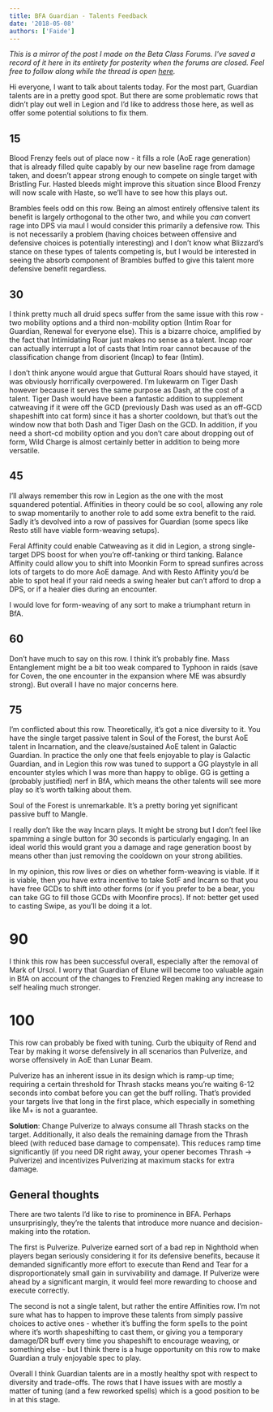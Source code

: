 ```yaml
---
title: BFA Guardian - Talents Feedback
date: '2018-05-08'
authors: ['Faide']
---
```


*This is a mirror of the post I made on the Beta Class Forums. I've saved a record of it here in its entirety for posterity when the forums are closed. Feel free to follow along while the thread is open [here](https://us.battle.net/forums/en/wow/topic/2076389637).*

Hi everyone, I want to talk about talents today. For the most part, Guardian talents are in a pretty good spot. But there are some problematic rows that didn’t play out well in Legion and I’d like to address those here, as well as offer some potential solutions to fix them.

## 15

Blood Frenzy feels out of place now - it fills a role (AoE rage generation) that is already filled quite capably by our new baseline rage from damage taken, and doesn’t appear strong enough to compete on single target with Bristling Fur.  Hasted bleeds might improve this situation since Blood Frenzy will now scale with Haste, so we’ll have to see how this plays out.

Brambles feels odd on this row. Being an almost entirely offensive talent its benefit is largely orthogonal to the other two, and while you *can* convert rage into DPS via maul I would consider this primarily a defensive row. This is not necessarily a problem (having choices between offensive and defensive choices is potentially interesting) and I don’t know what Blizzard’s stance on these types of talents competing is, but I would be interested in seeing the absorb component of Brambles buffed to give this talent more defensive benefit regardless.

## 30
I think pretty much all druid specs suffer from the same issue with this row - two mobility options and a third non-mobility option (Intim Roar for Guardian, Renewal for everyone else). This is a bizarre choice, amplified by the fact that Intimidating Roar just makes no sense as a talent. Incap roar can actually interrupt a lot of casts that Intim roar cannot because of the classification change from disorient (Incap) to fear (Intim).

I don’t think anyone would argue that Guttural Roars should have stayed, it was obviously horrifically overpowered. I’m lukewarm on Tiger Dash however because it serves the same purpose as Dash, at the cost of a talent. Tiger Dash would have been a fantastic addition to supplement catweaving if it were off the GCD (previously Dash was used as an off-GCD shapeshift into cat form) since it has a shorter cooldown, but that’s out the window now that both Dash and Tiger Dash on the GCD. In addition, if you need a short-cd mobility option and you don’t care about dropping out of form, Wild Charge is almost certainly better in addition to being more versatile.

## 45
I’ll always remember this row in Legion as the one with the most squandered potential.  Affinities in theory could be so cool, allowing any role to swap momentarily to another role to add some extra benefit to the raid. Sadly it’s devolved into a row of passives for Guardian (some specs like Resto still have viable form-weaving setups).

Feral Affinity could enable Catweaving as it did in Legion, a strong single-target DPS boost for when you’re off-tanking or third tanking. Balance Affinity could allow you to shift into Moonkin Form to spread sunfires across lots of targets to do more AoE damage. And with Resto Affinity you’d be able to spot heal if your raid needs a swing healer but can’t afford to drop a DPS, or if a healer dies during an encounter.

I would love for form-weaving of any sort to make a triumphant return in BfA.

## 60
Don’t have much to say on this row. I think it’s probably fine. Mass Entanglement might be a bit too weak compared to Typhoon in raids (save for Coven, the one encounter in the expansion where ME was absurdly strong). But overall I have no major concerns here.

## 75
I’m conflicted about this row. Theoretically, it’s got a nice diversity to it. You have the single target passive talent in Soul of the Forest, the burst AoE talent in Incarnation, and the cleave/sustained AoE talent in Galactic Guardian. In practice the only one that feels enjoyable to play is Galactic Guardian, and in Legion this row was tuned to support a GG playstyle in all encounter styles which I was more than happy to oblige. GG is getting a (probably justified) nerf in BfA, which means the other talents will see more play so it’s worth talking about them.

Soul of the Forest is unremarkable. It’s a pretty boring yet significant passive buff to Mangle.

I really don’t like the way Incarn plays. It might be strong but I don’t feel like spamming a single button for 30 seconds is particularly engaging. In an ideal world this would grant you a damage and rage generation boost by means other than just removing the cooldown on your strong abilities.

In my opinion, this row lives or dies on whether form-weaving is viable. If it is viable, then you have extra incentive to take SotF and Incarn so that you have free GCDs to shift into other forms (or if you prefer to be a bear, you can take GG to fill those GCDs with Moonfire procs). If not: better get used to casting Swipe, as you’ll be doing it a lot.

# 90
I think this row has been successful overall, especially after the removal of Mark of Ursol. I worry that Guardian of Elune will become too valuable again in BfA on account of the changes to Frenzied Regen making any increase to self healing much stronger.

# 100
This row can probably be fixed with tuning. Curb the ubiquity of Rend and Tear by making it worse defensively in all scenarios than Pulverize, and worse offensively in AoE than Lunar Beam.

Pulverize has an inherent issue in its design which is ramp-up time; requiring a certain threshold for Thrash stacks means you’re waiting 6-12 seconds into combat before you can get the buff rolling. That’s provided your targets live that long in the first place, which especially in something like M+ is not a guarantee.

**Solution**: Change Pulverize to always consume all Thrash stacks on the target. Additionally, it also deals the remaining damage from the Thrash bleed (with reduced base damage to compensate). This reduces ramp time significantly (if you need DR right away, your opener becomes Thrash -> Pulverize) and incentivizes Pulverizing at maximum stacks for extra damage.

## General thoughts
There are two talents I’d like to rise to prominence in BFA. Perhaps unsurprisingly, they’re the talents that introduce more nuance and decision-making into the rotation.

The first is Pulverize. Pulverize earned sort of a bad rep in Nighthold when players began seriously considering it for its defensive benefits, because it demanded significantly more effort to execute than Rend and Tear for a disproportionately small gain in survivability and damage. If Pulverize were ahead by a significant margin, it would feel more rewarding to choose and execute correctly.

The second is not a single talent, but rather the entire Affinities row. I’m not sure what has to happen to improve these talents from simply passive choices to active ones - whether it’s buffing the form spells to the point where it’s worth shapeshifting to cast them, or giving you a temporary damage/DR buff every time you shapeshift to encourage weaving, or something else - but I think there is a huge opportunity on this row to make Guardian a truly enjoyable spec to play.

Overall I think Guardian talents are in a mostly healthy spot with respect to diversity and trade-offs. The rows that I have issues with are mostly a matter of tuning (and a few reworked spells) which is a good position to be in at this stage.

